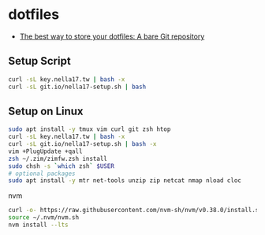 # dotfiles

- [The best way to store your dotfiles: A bare Git repository](https://www.atlassian.com/git/tutorials/dotfiles)

## Setup Script

```sh
curl -sL key.nella17.tw | bash -x
curl -sL git.io/nella17-setup.sh | bash
```

## Setup on Linux

```sh
sudo apt install -y tmux vim curl git zsh htop
curl -sL key.nella17.tw | bash -x
curl -sL git.io/nella17-setup.sh | bash -x
vim +PlugUpdate +qall
zsh ~/.zim/zimfw.zsh install
sudo chsh -s `which zsh` $USER
# optional packages
sudo apt install -y mtr net-tools unzip zip netcat nmap nload cloc
```

nvm

```sh
curl -o- https://raw.githubusercontent.com/nvm-sh/nvm/v0.38.0/install.sh | bash
source ~/.nvm/nvm.sh
nvm install --lts
```
